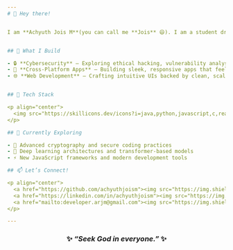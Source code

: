 ```yaml
---
# 👋 Hey there!


I am **Achyuth Jois M**(you can call me **Jois** 😄). I am a student driven by a passion for **AI/ML**, **cross-platform app development**, **cybersecurity** and **web development** — bringing creative ideas to life through code. I primarily work with **Java**, **Python**, **JavaScript**, and **C**.


## 🚀 What I Build

- 🔒 **Cybersecurity** — Exploring ethical hacking, vulnerability analysis, and secure software design  
- 📱 **Cross-Platform Apps** — Building sleek, responsive apps that feel native everywhere  
- 🌐 **Web Development** — Crafting intuitive UIs backed by clean, scalable architectures  


## 🧰 Tech Stack

<p align="center">
  <img src="https://skillicons.dev/icons?i=java,python,javascript,c,react,nodejs,flutter,git,linux" />
</p>

## 🌱 Currently Exploring

- 🔐 Advanced cryptography and secure coding practices  
- 🧠 Deep learning architectures and transformer-based models  
- ⚡ New JavaScript frameworks and modern development tools

## 📫 Let’s Connect!

<p align="center">
  <a href="https://github.com/achyuthjoism"><img src="https://img.shields.io/badge/GitHub-100000?style=for-the-badge&logo=github&logoColor=white"/></a>
  <a href="https://linkedin.com/in/achyuthjoism"><img src="https://img.shields.io/badge/LinkedIn-0077B5?style=for-the-badge&logo=linkedin&logoColor=white"/></a>
  <a href="mailto:developer.arjm@gmail.com"><img src="https://img.shields.io/badge/Email-D14836?style=for-the-badge&logo=gmail&logoColor=white"/></a>
</p>

---
```


<h3 align="center">✨ <i>“Seek God in everyone.”</i> ✨</h3>

